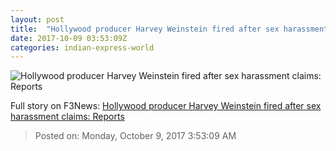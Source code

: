 ```yaml
---
layout: post
title:  "Hollywood producer Harvey Weinstein fired after sex harassment claims: Reports"
date: 2017-10-09 03:53:09Z
categories: indian-express-world
---
```


![Hollywood producer Harvey Weinstein fired after sex harassment claims: Reports](http://images.indianexpress.com/2017/10/harvey-weinstein1.jpg?w=759)




Full story on F3News: [Hollywood producer Harvey Weinstein fired after sex harassment claims: Reports](http://www.f3nws.com/n/CdeDpE)

> Posted on: Monday, October 9, 2017 3:53:09 AM
